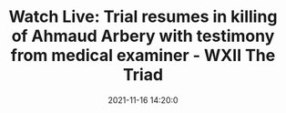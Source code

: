 ---
"title": "Watch Live: Trial resumes in killing of Ahmaud Arbery with testimony from medical examiner - WXII The Triad"
"date": "2021-11-16 14:20:0"
"feed_name": "GOOGLENEWSCONSTRUCTION"
"feed_website": "https://news.google.com/search?q=construction%2Bincident&hl=en-US&gl=US&ceid=US:en"
"feed_rss": "https://news.google.com/rss/search?q=construction%2Bincident&hl=en-US&gl=US&ceid=US:en"
"link": "https://www.wxii12.com/article/ahmaud-arbery-november-16/38264865"
"source": "{'href': 'https://www.wxii12.com', 'title': 'WXII The Triad'}"
"file": "_posts/2021-1-1-8279caeb0f507929dcbe2816e306b24efbda6613.md"
"accident": "0"
"drilling": "0"
"dead": "0"
"injured": "0"
"arrested": "0"
"place": "unknown place"
"where": "unknown site"
"causes": "unknown"
"place_uri": "unknown place"
---
